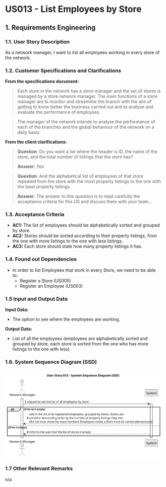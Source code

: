 # US013 -  List Employees by Store
## 1. Requirements Engineering

### 1.1. User Story Description

As a network manager, I want to list all employees working in every store of the network.

### 1.2. Customer Specifications and Clarifications

**From the specifications document:**

> Each store in the network has a store manager and the set of stores is managed by a store network
manager. The main functions of a store manager are to monitor and streamline the branch with the
aim of getting to know better the business carried out and to analyse and evaluate the performance
of employees.

> The manager of the network intends to analyse the performance of each of the branches and the
global behaviour of the network on a daily basis.


**From the client clarifications:**

> **Question**: Do you want a list where the header is ID, the name of the store, and the total number of listings that the store has?
> 
> **Answer**: Yes.

> **Question**: And the alphabetical list of employees of that store repeated from the store with the most property listings to the one with the least property listings.
> 
> **Answer**: The answer to this question is to read carefully the acceptance criteria for this US and discuss them with your team...

### 1.3. Acceptance Criteria

* **AC1:** The list of employees should be alphabetically sorted and grouped by store. 
* **AC2:** Stores should be sorted according to their property listings, from the one with more listings to the one with less listings.
* **AC3:** Each store should state how many property listings it has.


### 1.4. Found out Dependencies

* In order to list Employees that work in every Store, we need to be able to:
  * Register a Store (US005)
  * Register an Employee (US003)

### 1.5 Input and Output Data

**Input Data:**

* The option to see where the employees are working.

**Output Data:**

* List of all the employees (employees are alphabetically sorted and grouped by store, each store is sorted from the one who has more listings to the one with less)
   

### 1.6. System Sequence Diagram (SSD)

![US013-SSD](svg/us013-system-sequence-diagram.svg)

### 1.7 Other Relevant Remarks

n/a